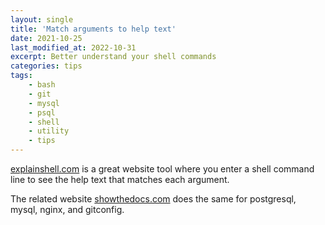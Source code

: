 ```yaml
---
layout: single
title: 'Match arguments to help text'
date: 2021-10-25
last_modified_at: 2022-10-31
excerpt: Better understand your shell commands
categories: tips
tags:
    - bash
    - git
    - mysql
    - psql
    - shell
    - utility
    - tips
---
```


[explainshell.com](https://explainshell.com) is a great website tool
where you enter a shell command line to see the help text that matches
each argument.

The related website [showthedocs.com](http://showthedocs.com) does the
same for postgresql, mysql, nginx, and gitconfig.
